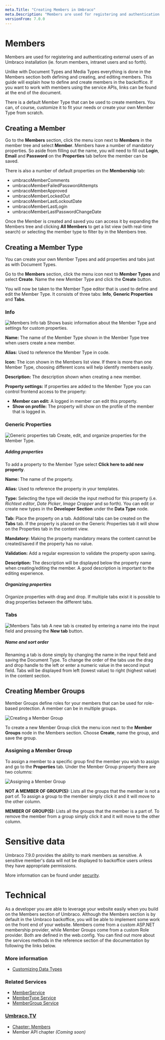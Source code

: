 ```yaml
---
meta.Title: "Creating Members in Umbraco"
meta.Description: "Members are used for registering and authentication external / frontend users of an Umbraco installation. This could be Forum members and Intranet members."
versionFrom: 7.0.0
---
```


# Members
Members are used for registering and authenticating external users of an Umbraco installation (ie. forum members, intranet users and so forth). 

Unlike with Document Types and Media Types everything is done in the Members section both defining and creating, and editing members. This guide will explain how to define and create members in the backoffice. If you want to work with members using the service APIs, links can be found at the end of the document.

There is a default Member Type that can be used to create members. You can, of course, customize it to fit your needs or create your own Member Type from scratch.

## Creating a Member
Go to the __Members__ section, click the menu icon next to __Members__ in the member tree and select __Member__. Members have a number of mandatory properties. So aside from filling out the name, you will need to fill out  __Login__, __Email__ and __Password__ on the __Properties__ tab before the member can be saved.

There is also a number of default properties on the __Membership__ tab:

- umbracoMemberComments
- umbracoMemberFailedPasswordAttempts
- umbracoMemberApproved
- umbracoMemberLockedOut
- umbracoMemberLastLockoutDate
- umbracoMemberLastLogin
- umbracoMemberLastPasswordChangeDate

Once the Member is created and saved you can access it by expanding the Members tree and clicking __All Members__ to get a list view (with real-time search) or selecting the member type to filter by in the Members tree.

## Creating a Member Type
You can create your own Member Types and add properties and tabs just as with Document Types.

Go to the __Members__ section, click the menu icon next to __Member Types__ and select __Create__. Name the new Member Type and click the __Create__ button.

You will now be taken to the Member Type editor that is used to define and edit the Member Type. It consists of three tabs: __Info__, __Generic Properties__ and __Tabs__.

### Info
![Members Info tab](images/Members-Info.jpg)
Shows basic information about the Member Type and settings for custom properties.

__Name:__ The name of the Member Type shown in the Member Type tree when users create a new member.

__Alias:__ Used to reference the Member Type in code.

__Icon:__ The icon shown in the Members list view. If there is more than one Member Type, choosing different icons will help identify members easily.

__Description:__ The description shown when creating a new member.

__Property settings:__ If properties are added to the Member Type you can control frontend access to the property:

  - __Member can edit:__ A logged in member can edit this property.
  - __Show on profile:__ The property will show on the profile of the member that is logged in.

### Generic Properties
![Generic properties tab](images/Members-Generic-Properties.jpg)
Create, edit, and organize properties for the Member Type.

##### Adding properties
To add a property to the Member Type select __Click here to add new property__.

__Name:__ The name of the property.

__Alias:__ Used to reference the property in your templates.

__Type:__ Selecting the type will decide the input method for this property (i.e. *Richtext editor*, *Date Picker*, *Image Cropper* and so forth). You can edit or create new types in the __Developer Section__ under the __Data Type__ node.

__Tab:__ Place the property on a tab. Additional tabs can be created on the __Tabs__ tab. If the property is placed on the Generic Properties tab it will show on the Properties tab in the content view.

__Mandatory:__ Making the property mandatory means the content cannot be created/saved if the property has no value.

__Validation:__ Add a regular expression to validate the property upon saving.

__Description:__ The description will be displayed below the property name when creating/editing the member. A good description is important to the editing experience.

##### Organizing properties
Organize properties with drag and drop. If multiple tabs exist it is possible to drag properties between the different tabs.

### Tabs
![Members Tabs tab](images/Members-Tabs.jpg)
A new tab is created by entering a name into the input field and pressing the __New tab__ button.

##### Name and sort order
Renaming a tab is done simply by changing the name in the input field and saving the Document Type. To change the order of the tabs use the drag and drop handle to the left or enter a numeric value in the second input field. Tabs will be displayed from left (lowest value) to right (highest value) in the content section.

## Creating Member Groups
Member Groups define roles for your members that can be used for role-based protection. A member can be in multiple groups.

![Creating a Member Group](images/Member-Groups-Create.jpg)

To create a new Member Group click the menu icon next to the __Member Groups__ node in the Members section. Choose __Create__, name the group, and save the group.

### Assigning a Member Group
To assign a member to a specific group find the member you wish to assign and go to the __Properties__ tab. Under the Member Group property there are two columns:

![Assigning a Member Group](images/Member-Groups-Assign.jpg)

__NOT A MEMBER OF GROUP(S):__ Lists all the groups that the member is not a part of. To assign a group to the member simply click it and it will move to the other column.

__MEMBER OF GROUP(S):__ Lists all the groups that the member is a part of. To remove the member from a group simply click it and it will move to the other column.

# Sensitive data
Umbraco 7.9.0 provides the ability to mark members as sensitive. A sensitive member's data will not be displayed to backoffice users unless they have appropriate permissions.

More information can be found under [security](../../../Reference/Security/#sensitive-data).

# Technical
As a developer you are able to leverage your website easily when you build on the Members section of Umbraco.
Although the Members section is by default in the Umbraco backoffice, you will be able to implement some work on the front end of your website.
Members come from a custom ASP.NET membership provider, while Member Groups come from a custom Role provider. Both are defined in the web.config.
You can find out more about the services methods in the reference section of the documentation by following the links below.

### More information
- [Customizing Data Types](../Data-Types/)

### Related Services
- [MemberService](../../../Reference/Management/Services/MemberService/index.md)
- [MemberType Service](../../../Reference/Management/Services/MemberTypeService/index.md)
- [MemberGroup Service](../../../Reference/Management/Services/MemberGroupService/index.md)

### [Umbraco.TV](https://umbraco.tv)
- [Chapter: Members](https://umbraco.tv/videos/umbraco-v7/content-editor/administrative-content/members/what-is-a-member/)
- Member API chapter *(Coming soon)*
